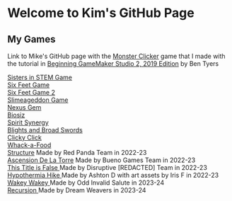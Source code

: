 # Welcome to Kim's GitHub Page

## My Games

Link to Mike's GitHub page with the <a href = "https://mkinney.github.io/monster_clicker/index.html" target = "_blank"> Monster Clicker</a> game that I made with the tutorial in <a href = "https://www.amazon.com/Beginning-GameMaker-Studio-Master-Programming/dp/1790577152" target = "_blank"> Beginning GameMaker Studio 2, 2019 Edition</a> by Ben Tyers<br>

<p>
<a href = "https://gadgetgirlkim.github.io/DiverCityHTMLFolder/index.html" target = "_blank"> Sisters in STEM Game</a>
<br>  
<a href = "https://gadgetgirlkim.github.io/SixFeetHTMLFolder/index.html" target = "_blank"> Six Feet Game</a>
<br>  
<a href = "https://gadgetgirlkim.github.io/SixFeet2HTMLFolder/index.html" target = "_blank"> Six Feet Game 2</a>
<br>  
<a href = "https://gadgetgirlkim.github.io/Slimeageddon2HTMLFolder/index.html" target = "_blank"> Slimeageddon Game</a>
<br>  
<a href = "https://gadgetgirlkim.github.io/NexusGem2/index.html" target = "_blank"> Nexus Gem</a>
<br>  
<a href = "https://gadgetgirlkim.github.io/biosiz2/index.html" target = "_blank"> Biosiz</a>
<br>  
<a href = "https://gadgetgirlkim.github.io/Spirit Synergy/SpiritSynergy.html" target = "_blank"> Spirit Synergy</a> 
<br>  
<a href = "https://gadgetgirlkim.github.io/OGPC WebGL/index.html" target = "_blank"> Blights and Broad Swords</a> 
<br>
<a href = "https://gadgetgirlkim.github.io/ClickyClick/index.html" target = "_blank"> Clicky Click</a> 
<br> 
<a href = "https://gadgetgirlkim.github.io/Whack_a_Food/index.html" target = "_blank"> Whack-a-Food</a> 
<br> 
<a href = "https://gadgetgirlkim.github.io/StructureGame/index.html" target = "_blank"> Structure</a> Made by Red Panda Team in 2022-23
<br>  
<a href = "https://gadgetgirlkim.github.io/TowerAscension/index.html" target = "_blank"> Ascension De La Torre</a> Made by Bueno Games Team in 2022-23
<br> 
<a href = "https://gadgetgirlkim.github.io/ThisTitleIsFalse/index.html" target = "_blank"> This Title is False </a> Made by Disruptive [REDACTED] Team in 2022-23
<br>
<a href = "https://play.unity.com/mg/other/webgl-builds-346641" target = "_blank"> Hypothermia Hike </a> Made by Ashton D with art assets by Iris F in 2022-23
<br> 
<a href = "https://gadgetgirlkim.github.io/WakeyWakeyBuild/index.html" target = "_blank"> Wakey Wakey </a> Made by Odd Invalid Salute in 2023-24
<br> 
<a href = "https://gadgetgirlkim.github.io/RecursionBuild/index.html" target = "_blank"> Recursion </a> Made by Dream Weavers in 2023-24
<br> 
</p>





